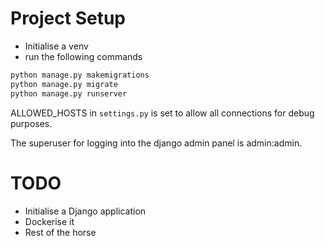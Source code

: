 # Project Setup
- Initialise a venv
- run the following commands
```bash
python manage.py makemigrations
python manage.py migrate
python manage.py runserver
```

ALLOWED_HOSTS in `settings.py` is set to allow all connections for debug purposes.

The superuser for logging into the django admin panel is admin:admin.

# TODO

- Initialise a Django application
- Dockerise it
- Rest of the horse
